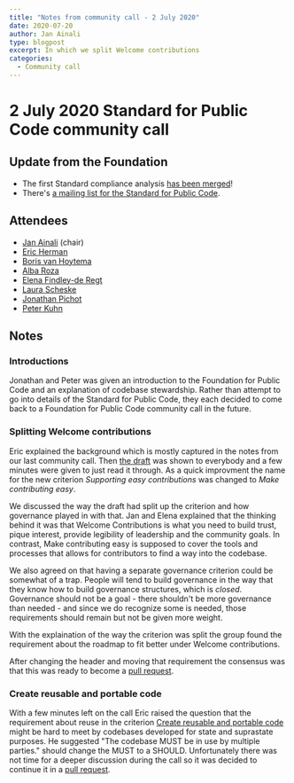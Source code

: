 ```yaml
---
title: "Notes from community call - 2 July 2020"
date: 2020-07-20
author: Jan Ainali
type: blogpost
excerpt: In which we split Welcome contributions
categories:
  - Community call
---
```


# 2 July 2020 Standard for Public Code community call

## Update from the Foundation

* The first Standard compliance analysis [has been merged](https://github.com/open-zaak/open-zaak/pull/609)!
* There's [a mailing list for the Standard for Public Code](https://lists.publiccode.net/mailman/postorius/lists/standard.lists.publiccode.net/).

## Attendees

* [Jan Ainali](https://publiccode.net/team/jan-ainali.html) (chair)
* [Eric Herman](https://publiccode.net/team/eric-herman.html)
* [Boris van Hoytema](https://publiccode.net/team/boris-van-hoytema.html)
* [Alba Roza](https://publiccode.net/team/alba-roza.html)
* [Elena Findley-de Regt](https://publiccode.net/team/elena-findley-de-regt.html)
* [Laura Scheske](https://publiccode.net/team/laura-Scheske.html)
* [Jonathan Pichot](https://twitter.com/_pichot)
* [Peter Kuhn](https://twitter.com/nhuKreteP)

## Notes

### Introductions

Jonathan and Peter was given an introduction to the Foundation for Public Code and an explanation of codebase stewardship. Rather than attempt to go into details of the Standard for Public Code, they each decided to come back to a Foundation for Public Code community call in the future.

### Splitting Welcome contributions

Eric explained the background which is mostly captured in the notes from our last community call. Then [the draft](https://hackmd.io/R0Q4PeDoSSqaUPYt1uDaMA) was shown to everybody and a few minutes were given to just read it through. As a quick improvment the name for the new criterion *Supporting easy contributions* was changed to *Make contributing easy*.

We discussed the way the draft had split up the criterion and how governance played in with that. Jan and Elena explained that the thinking behind it was that Welcome Contributions is what you need to build trust, pique interest, provide legibility of leadership and the community goals. In contrast, Make contributing easy is supposed to cover the tools and processes that allows for contributors to find a way into the codebase.

We also agreed on that having a separate governance criterion could be somewhat of a trap. People will tend to build governance in the way that they know how to build governance structures, which is *closed*. Governance should not be a goal - there shouldn't be more governance than needed - and since we do recognize some is needed, those requirements should remain but not be given more weight.

With the explaination of the way the criterion was split the group found the requirement about the roadmap to fit better under Welcome contributions.

After changing the header and moving that requirement the consensus was that this was ready to become a [pull request](https://github.com/publiccodenet/standard/pull/347).

### Create reusable and portable code

With a few minutes left on the call Eric raised the question that the requirement about reuse in the criterion [Create reusable and portable code](https://standard.publiccode.net/criteria/reusable-and-portable-codebases.html) might be hard to meet by codebases developed for state and suprastate purposes. He suggested "The codebase MUST be in use by multiple parties." should change the MUST to a SHOULD. Unfortunately there was not time for a deeper discussion during the call so it was decided to continue it in a [pull request](https://github.com/publiccodenet/standard/pull/346).
